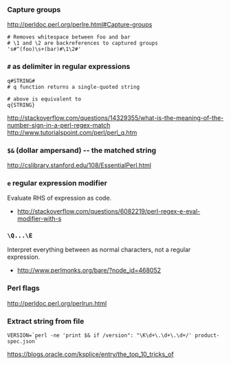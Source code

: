 ### Capture groups
http://perldoc.perl.org/perlre.html#Capture-groups
```
# Removes whitespace between foo and bar
# \1 and \2 are backreferences to captured groups
's#^(foo)\s+(bar)#\1\2#'
```


### `#` as delimiter in regular expressions
```
q#STRING#
# q function returns a single-quoted string

# above is equivalent to
q{STRING}
```
http://stackoverflow.com/questions/14329355/what-is-the-meaning-of-the-number-sign-in-a-perl-regex-match
http://www.tutorialspoint.com/perl/perl_q.htm


### `$&` (dollar ampersand) -- the matched string
http://cslibrary.stanford.edu/108/EssentialPerl.html


### `e` regular expression modifier
Evaluate RHS of expression as code.
* http://stackoverflow.com/questions/6082219/perl-regex-e-eval-modifier-with-s


### `\Q...\E`
Interpret everything between as normal characters, not a regular expression.
* http://www.perlmonks.org/bare/?node_id=468052


### Perl flags
http://perldoc.perl.org/perlrun.html


### Extract string from file
```
VERSION=`perl -ne 'print $& if /version": "\K\d+\.\d+\.\d+/' product-spec.json`
```
https://blogs.oracle.com/ksplice/entry/the_top_10_tricks_of